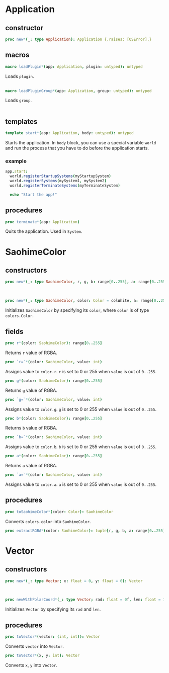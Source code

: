 # Application

## constructor
```nim
proc new*(_: type Application): Application {.raises: [OSError].}
```

## macros
```nim
macro loadPlugin*(app: Application, plugin: untyped): untyped
```
Loads `plugin`.<br><br>

```nim
macro loadPluginGroup*(app: Application, group: untyped): untyped
```
Loads `group`.<br><br>

## templates
```nim
template start*(app: Application, body: untyped): untyped
```
Starts the application. In `body` block, you can use a special variable `world` and run the process that you have to do before the application starts.

### example
```nim
app.start:
  world.registerStartupSystems(myStartupSystem)
  world.registerSystems(mySystem1, mySystem2)
  world.registerTerminateSystems(myTerminateSystem)

  echo "Start the app!"
```

## procedures
```nim
proc terminate*(app: Application)
```
Quits the application. Used in `System`.

# SaohimeColor

## constructors
```nim
proc new*(_: type SaohimeColor, r, g, b: range[0..255], a: range[0..255] = 255): SaohimeColor
```
<br>

```nim
proc new*(_: type SaohimeColor, color: Color = colWhite, a: range[0..255] = 255): SaohimeColor
```
Initializes `SaohimeColor` by specifying its `color`, where `color` is of type `colors.Color`.

## fields
```nim
proc r*(color: SaohimeColor): range[0..255]
```
Returns `r` value of RGBA.

```nim
proc `r=`*(color: SaohimeColor, value: int)
```
Assigns value to `color.r`. `r` is set to 0 or 255 when `value` is out of `0..255`.

```nim
proc g*(color: SaohimeColor): range[0..255]
```
Returns `g` value of RGBA.

```nim
proc `g=`*(color: SaohimeColor, value: int)
```
Assigns value to `color.g`. `g` is set to 0 or 255 when `value` is out of `0..255`.

```nim
proc b*(color: SaohimeColor): range[0..255]
```
Returns `b` value of RGBA.

```nim
proc `b=`*(color: SaohimeColor, value: int)
```
Assigns value to `color.b`. `b` is set to 0 or 255 when `value` is out of `0..255`.

```nim
proc a*(color: SaohimeColor): range[0..255]
```
Returns `a` value of RGBA.

```nim
proc `a=`*(color: SaohimeColor, value: int)
```
Assigns value to `color.a`. `a` is set to 0 or 255 when `value` is out of `0..255`.

## procedures
```nim
proc toSaohimeColor*(color: Color): SaohimeColor
```
Converts `colors.color` into `SaohimeColor`.

```nim
proc extractRGBA*(color: SaohimeColor): tuple[r, g, b, a: range[0..255]]
```

# Vector
## constructors
```nim
proc new*(_: type Vector; x: float = 0, y: float = 0): Vector
```
<br>

```nim
proc newWithPolarCoord*(_: type Vector; rad: float = 0f, len: float = 1f): Vector
```
Initializes `Vector` by specifying its `rad` and `len`.

## procedures
```nim
proc toVector*(vector: (int, int)): Vector
```
Converts `vector` into `Vector`.

```nim
proc toVector*(x, y: int): Vector
```
Converts `x`, `y` into `Vector`.

